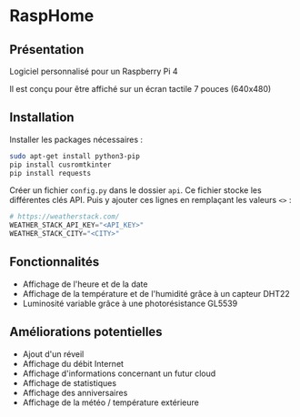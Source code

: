 # RaspHome

## Présentation

Logiciel personnalisé pour un Raspberry Pi 4

Il est conçu pour être affiché sur un écran tactile 7 pouces (640x480)

## Installation

Installer les packages nécessaires :
```bash
sudo apt-get install python3-pip
pip install cusromtkinter
pip install requests
```

Créer un fichier `config.py` dans le dossier `api`.
Ce fichier stocke les différentes clés API.
Puis y ajouter ces lignes en remplaçant les valeurs `<>` :
```python
# https://weatherstack.com/
WEATHER_STACK_API_KEY="<API_KEY>"
WEATHER_STACK_CITY="<CITY>"
```

## Fonctionnalités
- Affichage de l'heure et de la date
- Affichage de la température et de l'humidité grâce à un capteur DHT22
- Luminosité variable grâce à une photorésistance GL5539

## Améliorations potentielles
- Ajout d'un réveil
- Affichage du débit Internet
- Affichage d'informations concernant un futur cloud
- Affichage de statistiques
- Affichage des anniversaires
- Affichage de la météo / température extérieure